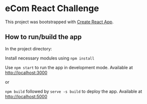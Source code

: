 # eCom React Challenge

This project was bootstrapped with [Create React App](https://github.com/facebook/create-react-app).

## How to run/build the app

In the project directory: 

Install necessary modules using `npm install`

Use `npm start` to run the app in development mode. Available at [http://localhost:3000](http://localhost:3000)

or

`npm build` followed by `serve -s build` to deploy the app. Available at [http://localhost:5000](http://localhost:5000)
